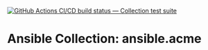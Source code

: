 [![GitHub Actions CI/CD build status — Collection test suite](https://github.com/coll-test/ansible.acme/workflows/Collection%20test%20suite/badge.svg?branch=master)](https://github.com/coll-test/ansible.acme/actions?query=workflow%3A%22Collection%20test%20suite%22)

Ansible Collection: ansible.acme
=================================================